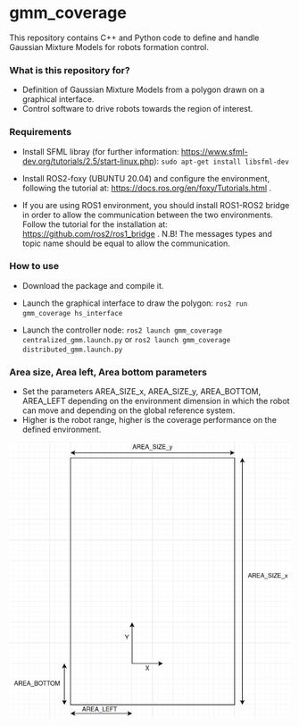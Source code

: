 # gmm_coverage #

This repository contains C++ and Python code to define and handle Gaussian Mixture Models for robots formation control.

### What is this repository for? ###

* Definition of Gaussian Mixture Models from a polygon drawn on a graphical interface.
* Control software to drive robots towards the region of interest. 

### Requirements ###

* Install SFML libray (for further information: https://www.sfml-dev.org/tutorials/2.5/start-linux.php):
`sudo apt-get install libsfml-dev`

* Install ROS2-foxy (UBUNTU 20.04) and configure the environment, following the tutorial at: https://docs.ros.org/en/foxy/Tutorials.html .
* If you are using ROS1 environment, you should install ROS1-ROS2 bridge in order to allow the communication between the two environments. Follow the tutorial for the installation at: https://github.com/ros2/ros1_bridge . N.B! The messages types and topic name should be equal to allow the communication.

### How to use ###

* Download the package and compile it.
* Launch the graphical interface to draw the polygon:
`ros2 run gmm_coverage hs_interface`

* Launch the controller node:
`ros2 launch gmm_coverage centralized_gmm.launch.py` or
`ros2 launch gmm_coverage distributed_gmm.launch.py`

### Area size, Area left, Area bottom parameters ###

* Set the parameters AREA_SIZE_x, AREA_SIZE_y, AREA_BOTTOM, AREA_LEFT depending on the environment dimension in which the robot can move and depending on the global reference system.
* Higher is the robot range, higher is the coverage performance on the defined environment.

![picture](imgs/Environment_area_set.png)
